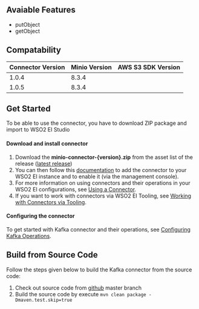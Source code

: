 ## Avaiable Features
 - putObject
 - getObject
## Compatability

Connector Version | Minio Version | AWS S3 SDK Version
----|----|----
1.0.4 | 8.3.4 |
1.0.5 | 8.3.4 |

## Get Started
To be able to use the connector, you have to download ZIP package and import to WSO2 EI Studio
#### Download and install connector
1. Download the **minio-connector-{version}.zip** from the asset list of the release ([latest release](https://github.com/spsvnhub/wso2mi-minio-connector/releases/latest))
2. You can then follow this [documentation](https://docs.wso2.com/display/EI650/Working+with+Connectors+via+the+Management+Console) to add the connector to your WSO2 EI instance and to enable it (via the management console).
3. For more information on using connectors and their operations in your WSO2 EI configurations, see [Using a Connector](https://docs.wso2.com/display/EI650/Using+a+Connector).
4. If you want to work with connectors via WSO2 EI Tooling, see [Working with Connectors via Tooling](https://docs.wso2.com/display/EI650/Working+with+Connectors+via+Tooling).
#### Configuring the connector
To get started with Kafka connector and their operations, see [Configuring Kafka Operations](docs/config.md).

## Build from Source Code
Follow the steps given below to build the Kafka connector from the source code:
1. Check out source code from [github](https://github.com/spsvnhub/wso2mi-minio-connector.git) master branch
2. Build the source code by execute ```mvn clean package -Dmaven.test.skip=true```
